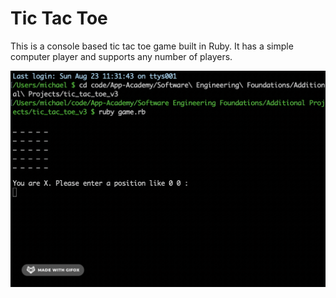 # Tic Tac Toe

This is a console based tic tac toe game built in Ruby. It has a simple computer player and supports any number of players.

![Tic Tac Toe](tic_tac_toe_v3.gif)